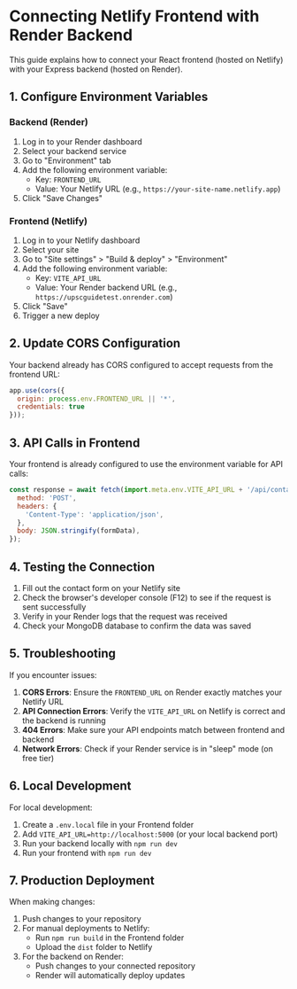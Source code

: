 # Connecting Netlify Frontend with Render Backend

This guide explains how to connect your React frontend (hosted on Netlify) with your Express backend (hosted on Render).

## 1. Configure Environment Variables

### Backend (Render)

1. Log in to your Render dashboard
2. Select your backend service
3. Go to "Environment" tab
4. Add the following environment variable:
   - Key: `FRONTEND_URL`
   - Value: Your Netlify URL (e.g., `https://your-site-name.netlify.app`)
5. Click "Save Changes"

### Frontend (Netlify)

1. Log in to your Netlify dashboard
2. Select your site
3. Go to "Site settings" > "Build & deploy" > "Environment"
4. Add the following environment variable:
   - Key: `VITE_API_URL`
   - Value: Your Render backend URL (e.g., `https://upscguidetest.onrender.com`)
5. Click "Save"
6. Trigger a new deploy

## 2. Update CORS Configuration

Your backend already has CORS configured to accept requests from the frontend URL:

```javascript
app.use(cors({
  origin: process.env.FRONTEND_URL || '*',
  credentials: true
}));
```

## 3. API Calls in Frontend

Your frontend is already configured to use the environment variable for API calls:

```javascript
const response = await fetch(import.meta.env.VITE_API_URL + '/api/contact', {
  method: 'POST',
  headers: {
    'Content-Type': 'application/json',
  },
  body: JSON.stringify(formData),
});
```

## 4. Testing the Connection

1. Fill out the contact form on your Netlify site
2. Check the browser's developer console (F12) to see if the request is sent successfully
3. Verify in your Render logs that the request was received
4. Check your MongoDB database to confirm the data was saved

## 5. Troubleshooting

If you encounter issues:

1. **CORS Errors**: Ensure the `FRONTEND_URL` on Render exactly matches your Netlify URL
2. **API Connection Errors**: Verify the `VITE_API_URL` on Netlify is correct and the backend is running
3. **404 Errors**: Make sure your API endpoints match between frontend and backend
4. **Network Errors**: Check if your Render service is in "sleep" mode (on free tier)

## 6. Local Development

For local development:

1. Create a `.env.local` file in your Frontend folder
2. Add `VITE_API_URL=http://localhost:5000` (or your local backend port)
3. Run your backend locally with `npm run dev`
4. Run your frontend with `npm run dev`

## 7. Production Deployment

When making changes:

1. Push changes to your repository
2. For manual deployments to Netlify:
   - Run `npm run build` in the Frontend folder
   - Upload the `dist` folder to Netlify
3. For the backend on Render:
   - Push changes to your connected repository
   - Render will automatically deploy updates